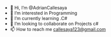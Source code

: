 - 👋 Hi, I’m @AdrianCallesaya
- 👀 I’m interested in Programming
- 🌱 I’m currently learning .C#
- 💞️ I’m looking to collaborate on Projects c#
- 📫 How to reach me callesaya123@gmail.com

<!---
AdrianCallesaya/AdrianCallesaya is a ✨ special ✨ repository because its `README.md` (this file) appears on your GitHub profile.
You can click the Preview link to take a look at your changes.
--->
